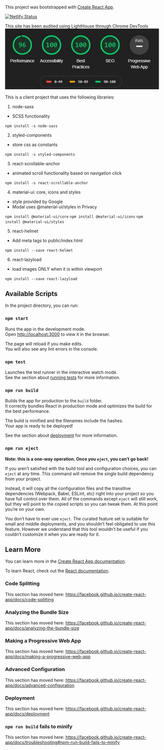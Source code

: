 This project was bootstrapped with [Create React App](https://github.com/facebook/create-react-app).

[![Netlify Status](https://api.netlify.com/api/v1/badges/0577bd2e-95da-4dbe-a239-6c594c9c8b3a/deploy-status)](https://app.netlify.com/sites/dolly-rg/deploys)

This site has been audited using LightHouse through Chrome DevTools  
![Google audit](./hairExt-audit-092719.jpg "Chrome Audit")

This is a client project that uses the following libraries:

1. node-sass

- SCSS functionality

`npm install -s node-sass`

2. styled-components

- store css as constants

`npm install -s styled-components`

3. react-scrollable-anchor

- animated scroll functionality based on navigation click

`npm install -s react-scrollable-anchor`

4. material-ui: core, icons and styles

- style provided by Google
- Modal uses @material-ui/styles in Privacy

`npm install @material-ui/core`
`npm install @material-ui/icons`
`npm install @material-ui/styles`

5. react-helmet

- Add meta tags to public/index.html

`npm install --save react-helmet`

6. react-lazyload

- load images ONLY when it is within viewport

`npm install --save react-lazyload`

## Available Scripts

In the project directory, you can run:

### `npm start`

Runs the app in the development mode.<br>
Open [http://localhost:3000](http://localhost:3000) to view it in the browser.

The page will reload if you make edits.<br>
You will also see any lint errors in the console.

### `npm test`

Launches the test runner in the interactive watch mode.<br>
See the section about [running tests](https://facebook.github.io/create-react-app/docs/running-tests) for more information.

### `npm run build`

Builds the app for production to the `build` folder.<br>
It correctly bundles React in production mode and optimizes the build for the best performance.

The build is minified and the filenames include the hashes.<br>
Your app is ready to be deployed!

See the section about [deployment](https://facebook.github.io/create-react-app/docs/deployment) for more information.

### `npm run eject`

**Note: this is a one-way operation. Once you `eject`, you can’t go back!**

If you aren’t satisfied with the build tool and configuration choices, you can `eject` at any time. This command will remove the single build dependency from your project.

Instead, it will copy all the configuration files and the transitive dependencies (Webpack, Babel, ESLint, etc) right into your project so you have full control over them. All of the commands except `eject` will still work, but they will point to the copied scripts so you can tweak them. At this point you’re on your own.

You don’t have to ever use `eject`. The curated feature set is suitable for small and middle deployments, and you shouldn’t feel obligated to use this feature. However we understand that this tool wouldn’t be useful if you couldn’t customize it when you are ready for it.

## Learn More

You can learn more in the [Create React App documentation](https://facebook.github.io/create-react-app/docs/getting-started).

To learn React, check out the [React documentation](https://reactjs.org/).

### Code Splitting

This section has moved here: https://facebook.github.io/create-react-app/docs/code-splitting

### Analyzing the Bundle Size

This section has moved here: https://facebook.github.io/create-react-app/docs/analyzing-the-bundle-size

### Making a Progressive Web App

This section has moved here: https://facebook.github.io/create-react-app/docs/making-a-progressive-web-app

### Advanced Configuration

This section has moved here: https://facebook.github.io/create-react-app/docs/advanced-configuration

### Deployment

This section has moved here: https://facebook.github.io/create-react-app/docs/deployment

### `npm run build` fails to minify

This section has moved here: https://facebook.github.io/create-react-app/docs/troubleshooting#npm-run-build-fails-to-minify

